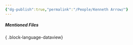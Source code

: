 ```yaml
---
{"dg-publish":true,"permalink":"/People/Kenneth Arrow/"}
---
```



##### Mentioned Files

{ .block-language-dataview}